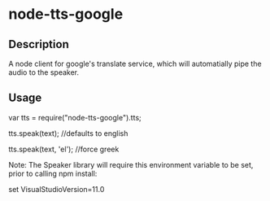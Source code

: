 node-tts-google
===============

Description
-----------
A node client for google's translate service, which will automatially pipe the audio to the speaker.


Usage
-----
var tts = require("node-tts-google").tts;

tts.speak(text);  //defaults to english

tts.speak(text, 'el'); //force greek



Note:
The Speaker library will require this environment variable to be set, prior to calling npm install:

set VisualStudioVersion=11.0
